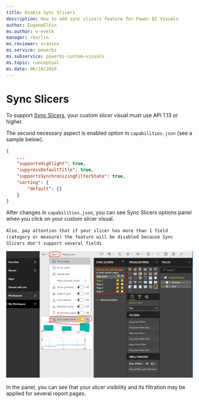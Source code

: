 ```yaml
---
title: Enable Sync Slicers
description: How to add sync slicers feature for Power BI Visuals
author: EugeneElkin
ms.author: v-evelk
manager: rkarlin
ms.reviewer: sranins
ms.service: powerbi
ms.subservice: powerbi-custom-visuals
ms.topic: conceptual
ms.date: 06/18/2019
---
```


# Sync Slicers

To support [Sync Slicers](https://docs.microsoft.com/power-bi/desktop-slicers), your custom slicer visual must use API 1.13 or higher.

The second necessary aspect is enabled option in `capabilities.json` (see a sample below).

```json
{
    ...
    "supportsHighlight": true,
    "suppressDefaultTitle": true,
    "supportsSynchronizingFilterState": true,
    "sorting": {
        "default": {}
    }
}
```

After changes in `capabilities.json`, you can see Sync Slicers options panel when you click on your custom slicer visual.

`Also, pay attention that if your slicer has more than 1 field (category or measure) the feature will be disabled because Sync Slicers don't support several fields.`

![Sync slicers panel](./media/sync-slicers-panel.png)

In the panel, you can see that your slicer visibility and its filtration may be applied for several report pages.

